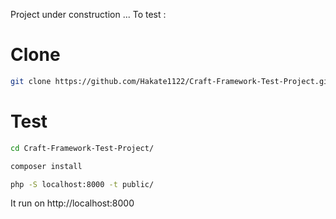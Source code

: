 Project under construction ...
To test :
# Clone

```bash
git clone https://github.com/Hakate1122/Craft-Framework-Test-Project.git
```

# Test

```bash
cd Craft-Framework-Test-Project/

composer install

php -S localhost:8000 -t public/
```

It run on http://localhost:8000
